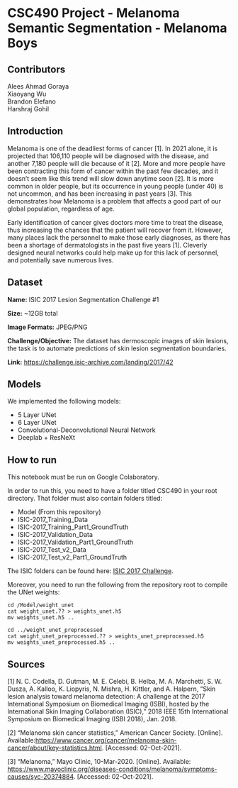 # CSC490 Project - Melanoma Semantic Segmentation - Melanoma Boys

## Contributors
Alees Ahmad Goraya<br />
Xiaoyang Wu<br />
Brandon Elefano<br />
Harshraj Gohil<br />

## Introduction

Melanoma is one of the deadliest forms of cancer [1]. In 2021 alone, it is projected that 106,110 people will be diagnosed with the disease, and another 7,180 people will die because of it [2]. More and more people have been contracting this form of cancer within the past few decades, and it doesn’t seem like this trend will slow down anytime soon [2]. It is more common in older people, but its occurrence in young people (under 40) is not uncommon, and has been increasing in past years [3]. This demonstrates how Melanoma is a problem that affects a good part of our global population, regardless of age.

Early identification of cancer gives doctors more time to treat the disease, thus  increasing the chances that the patient will recover from it. However, many places lack the personnel to make those early diagnoses, as there has been a shortage of dermatologists in the past five years [1]. Cleverly designed neural networks could help make up for this lack of personnel, and potentially save numerous lives.

## Dataset

**Name:** ISIC 2017 Lesion Segmentation Challenge #1

**Size:** ~12GB total 

**Image Formats:** JPEG/PNG

**Challenge/Objective:** The dataset has dermoscopic images of skin lesions, the task is to automate predictions of skin lesion segmentation boundaries.

**Link:** https://challenge.isic-archive.com/landing/2017/42

## Models

We implemented the following models:

*    5 Layer UNet
*    6 Layer UNet
*    Convolutional-Deconvolutional Neural Network
*    Deeplab + ResNeXt

## How to run

This notebook must be run on Google Colaboratory.

In order to run this, you need to have a folder titled CSC490 in your root directory. That folder must also contain folders titled:

*   Model (From this repository)
*   ISIC-2017_Training_Data
*   ISIC-2017_Training_Part1_GroundTruth 
*   ISIC-2017_Validation_Data
*   ISIC-2017_Validation_Part1_GroundTruth
*   ISIC-2017_Test_v2_Data
*   ISIC-2017_Test_v2_Part1_GroundTruth

The ISIC folders can be found here: [ISIC 2017 Challenge](https://challenge.isic-archive.com/data/#2017).

Moreover, you need to run the following from the repository root to compile the UNet weights:

    cd /Model/weight_unet
    cat weight_unet.?? > weights_unet.h5
    mv weights_unet.h5 ..
    
    cd ../weight_unet_preprocessed
    cat weight_unet_preprocessed.?? > weights_unet_preprocessed.h5
    mv weights_unet_preprocessed.h5 ..
    

## Sources
[1] N. C. Codella, D. Gutman, M. E. Celebi, B. Helba, M. A. Marchetti, S. W. Dusza, A. Kalloo, K. Liopyris, N. Mishra, H. Kittler, and A. Halpern, “Skin lesion analysis toward melanoma detection: A challenge at the 2017 International Symposium on Biomedical Imaging (ISBI), hosted by the International Skin Imaging Collaboration (ISIC),” 2018 IEEE 15th International Symposium on Biomedical Imaging (ISBI 2018), Jan. 2018.

[2] “Melanoma skin cancer statistics,” American Cancer Society. [Online]. Available:https://www.cancer.org/cancer/melanoma-skin-cancer/about/key-statistics.html. [Accessed: 02-Oct-2021].

[3] “Melanoma,” Mayo Clinic, 10-Mar-2020. [Online]. Available: https://www.mayoclinic.org/diseases-conditions/melanoma/symptoms-causes/syc-20374884. [Accessed: 02-Oct-2021].
